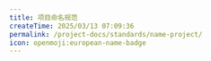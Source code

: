 ```yaml
---
title: 项目命名规范
createTime: 2025/03/13 07:09:36
permalink: /project-docs/standards/name-project/
icon: openmoji:european-name-badge
---
```

